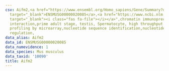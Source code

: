 ```yaml
---
csv: Aifm2,<a href="https://www.ensembl.org/Homo_sapiens/Gene/Summary?db=core;g=ENSMUSG00000020085"
  target="_blank">ENSMUSG00000020085</a>,<a href="https://www.ncbi.nlm.nih.gov/pubmed/23834426"
  target="_blank"><i class="fas fa-file"></i></a>",chromatin immunoprecipitation assay,direct
  interaction,prime adult stage, testis, Spermatocyte, high throughput transcription
  profiling by microarray,nucleotide sequence identification,nucleotide sequence identification,transcriptional
  regulation,
data_alias: Aifm2
data_id: ENSMUSG00000020085
data_numevidence: 1
data_species: Mus musculus
data_taxid: '10090'
title: Aifm2
---
```

